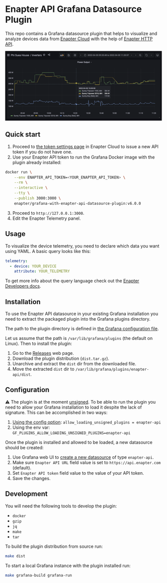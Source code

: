 # Enapter API Grafana Datasource Plugin

This repo contains a Grafana datasource plugin that helps to visualize and
analyze devices data from [Enapter
Cloud](https://handbook.enapter.com/software/cloud/cloud.html) with the help of
[Enapter HTTP API](https://developers.enapter.com/docs/reference/http/intro).

![Example dashboard.](https://raw.githubusercontent.com/Enapter/api-grafana-datasource-plugin/9e43b0860b51bf8d9842f2e14396096cc8624627/example-dashboard.png)

## Quick start

1. Proceed to [the token settings page](https://cloud.enapter.com/settings/tokens)
   in Enapter Cloud to issue a new API token if you do not have one.
2. Use your Enapter API token to run the Grafana Docker image with the plugin
   already installed:

```bash
docker run \
	--env ENAPTER_API_TOKEN=<YOUR_ENAPTER_API_TOKEN> \
	--rm \
	--interactive \
	--tty \
	--publish 3000:3000 \
	enapter/grafana-with-enapter-api-datasource-plugin:v6.0.0
```

3. Proceed to `http://127.0.0.1:3000`.
4. Edit the Enapter Telemetry panel.

## Usage

To visualize the device telemetry, you need to declare which data you want
using YAML. A basic query looks like this:

```yaml
telemetry:
  - device: YOUR_DEVICE
    attribute: YOUR_TELEMETRY
```

To get more info about the query language check out the [Enapter Developers
docs](https://developers.enapter.com/docs/tutorial/custom-dashboards/query-language).

## Installation

To use the Enapter API datasource in your existing Grafana installation you
need to extract the packaged plugin into the Grafana plugins directory.

The path to the plugin directory is defined in [the Grafana configuration
file](https://grafana.com/docs/grafana/latest/administration/configuration/#plugins).

Let us assume that the path is `/var/lib/grafana/plugins` (the default on
Linux). Then to install the plugin:

1. Go to the
   [Releases](https://github.com/Enapter/api-grafana-datasource-plugin/releases)
   web page.
2. Download the plugin distribution (`dist.tar.gz`).
3. Unarchive and extract the `dist` dir from the downloaded file.
4. Move the extracted `dist` dir to `/var/lib/grafana/plugins/enapter-api/dist`.

## Configuration

⚠️ The plugin is at the moment
[unsigned](https://grafana.com/docs/grafana/latest/administration/plugin-management/#plugin-signatures).
To be able to run the plugin you need to allow your Grafana installation to
load it despite the lack of signature. This can be accomplished in two ways:

1. [Using the config option](https://grafana.com/docs/grafana/latest/setup-grafana/configure-grafana/#allow_loading_unsigned_plugins): `allow_loading_unsigned_plugins = enapter-api`
2. Using the env var: `GF_PLUGINS_ALLOW_LOADING_UNSIGNED_PLUGINS=enapter-api`

Once the plugin is installed and allowed to be loaded, a new datasource should
be created:

1. Use Grafana web UI to [create a new
   datasource](https://grafana.com/docs/grafana/latest/datasources/add-a-data-source/)
   of type `enapter-api`.
2. Make sure `Enapter API URL` field value is set to `https://api.enapter.com`
   (default).
3. Set `Enapter API token` field value to the value of your API token.
4. Save the changes.

## Development

You will need the following tools to develop the plugin:

- `docker`
- `gzip`
- `jq`
- `make`
- `tar`

To build the plugin distribution from source run:

```bash
make dist
```

To start a local Grafana instance with the plugin installed run:

```bash
make grafana-build grafana-run
```
